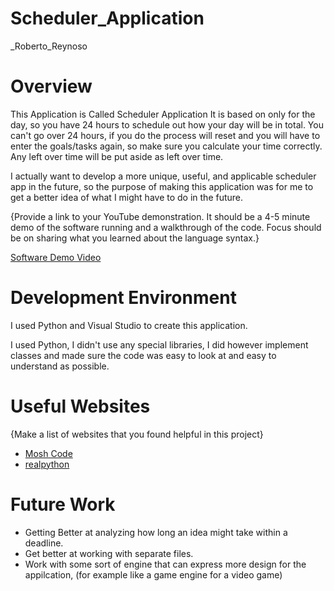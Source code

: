 # Scheduler_Application
_Roberto_Reynoso
# Overview
This Application is Called Scheduler Application
It is based on only for the day, so you have 24 hours
to schedule out how your day will be in total. You can't
go over 24 hours, if you do the process will reset and you
will have to enter the goals/tasks again, so make sure you calculate
your time correctly. Any left over time will be put aside as left over
time.

I actually want to develop a more unique, useful, and applicable scheduler app in the future, so the
purpose of making this application was for me to get a better idea of what I might have to do in the
future.

{Provide a link to your YouTube demonstration.  It should be a 4-5 minute demo of the software running and a walkthrough of the code.  Focus should be on sharing what you learned about the language syntax.}

[Software Demo Video](http://youtube.link.goes.here)

# Development Environment

I used Python and Visual Studio to create this application.

I used Python, I didn't use any special libraries, I did however implement classes
and made sure the code was easy to look at and easy to understand as possible.

# Useful Websites

{Make a list of websites that you found helpful in this project}
* [Mosh Code](https://codewithmosh.com/p/python-programming-course-beginners)
* [realpython](https://realpython.com/iterate-through-dictionary-python/)

# Future Work

* Getting Better at analyzing how long an idea might take within a deadline.
* Get better at working with separate files.
* Work with some sort of engine that can express more design for the appilcation, (for example like a game engine for a video game)
